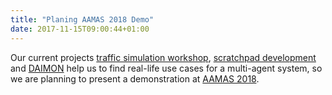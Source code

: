 ```yaml
---
title: "Planing AAMAS 2018 Demo"
date: 2017-11-15T09:00:44+01:00
---
```


Our current projects [traffic simulation workshop](/news/2017-09-workshop), [scratchpad development](/news/2017-11-scratchpad) and [DAIMON](/news/2017-11-daimon) help us to find real-life use cases for a multi-agent system, so we are planning to present a demonstration at [AAMAS 2018](http://celweb.vuse.vanderbilt.edu/aamas18/callForDemos/).
